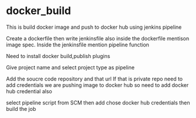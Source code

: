 # docker_build

This is build docker image and push to docker hub using jenkins pipeline

Create a dockerfile then write jenkinsfile also inside the dockerfile mentison image spec. Inside the jenkinsfile mention pipeline function

Need to install docker build,publish plugins

Give project name and select project type as pipeline

Add the soucre code repository and that url If that is private repo need to add credentials we are pushing image to docker hub so need to add docker hub credential also

select pipeline script from SCM then add chose docker hub credentials then build the job
